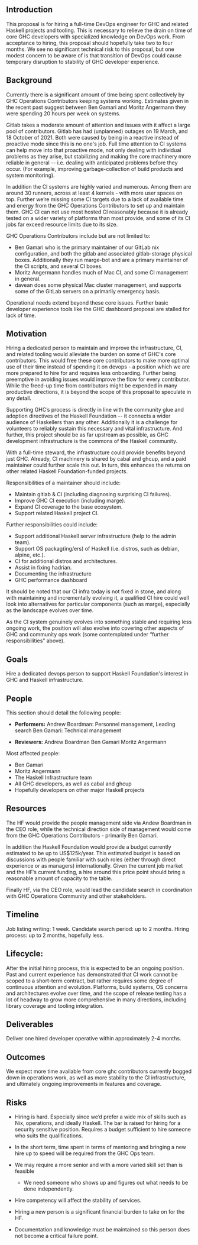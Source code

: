 ﻿## Introduction


This proposal is for hiring a full-time DevOps engineer for GHC and related Haskell projects and tooling. This is necessary to relieve the drain on time of core GHC developers with specialized knowledge on DevOps work. From acceptance to hiring, this proposal should hopefully take two to four months. We see no significant technical risk to this proposal, but one modest concern to be aware of is that transition of DevOps could cause temporary disruption to stability of GHC developer experience.


## Background


Currently there is a significant amount of time being spent collectively by GHC Operations Contributors keeping systems working. Estimates given in the recent past suggest between Ben Gamari and Moritz Angermann they were spending 20 hours per week on systems.


Gitlab takes a moderate amount of attention and issues with it affect a large pool of contributors. Gitlab has had (unplanned) outages on 19 March, and 18 October of 2021. Both were caused by being in a reactive instead of proactive mode since this is no one's job. Full time attention to CI systems can help move into that proactive mode, not only dealing with individual problems as they arise, but stabilizing and making the core machinery more reliable in general -- i.e. dealing with anticipated problems before they occur. (For example, improving garbage-collection of build products and system monitoring).


In addition the CI systems are highly varied and numerous. Among them are around 30 runners, across at least 4 kernels - with more user spaces on top. Further we’re missing some CI targets due to a lack of available time and energy from the GHC Operations Contributors to set up and maintain them. GHC CI can not use most hosted CI reasonably because it is already tested on a wider variety of platforms than most provide, and some of its CI jobs far exceed resource limits due to its size.


GHC Operations Contributors include but are not limited to:
* Ben Gamari who is the primary maintainer of our GitLab nix configuration, and both the gitlab and associated gitlab-storage physical boxes. Additionally they run marge-bot and are a primary maintainer of the CI scripts, and several CI boxes.
* Moritz Angermann handles much of Mac CI, and some CI management in general.
* davean does some physical Mac cluster management, and supports some of the GitLab servers on a primarily emergency basis.


Operational needs extend beyond these core issues. Further basic developer experience tools like the GHC dashboard proposal are stalled for lack of time.


## Motivation


Hiring a dedicated person to maintain and improve the infrastructure, CI, and related tooling would alleviate the burden on some of GHC's core contributors. This would free these core contributors to make more optimal use of their time instead of spending it on devops - a position which we are more prepared to hire for and requires less onboarding. Further being preemptive in avoiding issues would improve the flow for every contributor. While the freed-up time from contributors might be expended in many productive directions, it is beyond the scope of this proposal to speculate in any detail.


Supporting GHC’s process is directly in line with the community glue and adoption directives of the Haskell Foundation -- it connects a wider audience of Haskellers than any other. Additionally it is a challenge for volunteers to reliably sustain this necessary and vital infrastructure. And further, this project should be as far upstream as possible, as GHC development infrastructure is the commons of the Haskell community.


With a full-time steward, the infrastructure could provide benefits beyond just GHC. Already, CI machinery is shared by cabal and ghcup, and a paid maintainer could further scale this out. In turn, this enhances the returns on other related Haskell Foundation-funded projects.


Responsibilities of a maintainer should include:
* Maintain gitlab & CI (including diagnosing surprising CI failures).
* Improve GHC CI execution (including marge).
* Expand CI coverage to the base ecosystem.
* Support related Haskell project CI.


Further responsibilities could include:
* Support additional Haskell server infrastructure (help to the admin team).
* Support OS packag(ing/ers) of Haskell (i.e. distros, such as debian, alpine, etc.).
* CI for additional distros and architectures.
* Assist in fixing hadrian.
* Documenting the infrastructure
* GHC performance dashboard


It should be noted that our CI infra today is not fixed in stone, and along with maintaining and incrementally evolving it, a qualified CI hire could well look into alternatives for particular components (such as marge), especially as the landscape evolves over time.


As the CI system genuinely evolves into something stable and requiring less ongoing work, the position will also evolve into covering other aspects of GHC and community ops work (some contemplated under “further responsibilities” above).


## Goals


Hire a dedicated devops person to support Haskell Foundation's interest in GHC and Haskell infrastructure.


## People


This section should detail the following people:


-   **Performers:**
Andrew Boardman: Personnel management, Leading search
Ben Gamari: Technical management


-   **Reviewers:** 
Andrew Boardman
Ben Gamari
Moritz Angermann


Most affected people:
* Ben Gamari
* Moritz Angermann
* The Haskell Infrastructure team
* All GHC developers, as well as cabal and ghcup
* Hopefully developers on other major Haskell projects




## Resources


The HF would provide the people management side via Andew Boardman in the CEO role, while the technical direction side of management would come from the GHC Operations Contributors - primarily Ben Gamari. 


In addition the Haskell Foundation would provide a budget currently estimated to be up to US$125k/year. This estimated budget is based on discussions with people familiar with such roles (either through direct experience or as managers) internationally. Given the current job market and the HF’s current funding, a hire around this price point should bring a reasonable amount of capacity to the table.


Finally HF, via the CEO role, would lead the candidate search in coordination with GHC Operations Community and other stakeholders.


## Timeline


Job listing writing: 1 week.
Candidate search period: up to 2 months.
Hiring process: up to 2 months, hopefully less.


## Lifecycle:


After the initial hiring process, this is expected to be an ongoing position. Past and current experience has demonstrated that CI work cannot be scoped to a short-term contract, but rather requires some degree of continuous attention and evolution. Platforms, build systems, OS concerns and architectures evolve over time, and the scope of release testing has a lot of headway to grow more comprehensive in many directions, including library coverage and tooling integration.


## Deliverables


Deliver one hired developer operative within approximately 2-4 months.


## Outcomes


We expect more time available from core ghc contributors currently bogged down in operations work, as well as more stability to the CI infrastructure, and ultimately ongoing improvements in features and coverage.


## Risks


* Hiring is hard. Especially since we’d prefer a wide mix of skills such as Nix, operations, and ideally Haskell. The bar is raised for hiring for a security sensitive position. Requires a budget sufficient to hire someone who suits the qualifications.
* In the short term, time spent in terms of mentoring and bringing a new hire up to speed will be required from the GHC Ops team. 
* We may require a more senior and with a more varied skill set than is feasible
   * We need someone who shows up and figures out what needs to be done independently.


* Hire competency will affect the stability of services.


* Hiring a new person is a significant financial burden to take on for the HF.


* Documentation and knowledge must be maintained so this person does not become a critical failure point.